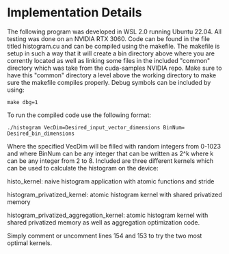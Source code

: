 # Implementation Details

The following program was developed in WSL 2.0 running Ubuntu 22.04. All testing was done on an NVIDIA RTX 3060. Code can be found in the file titled histogram.cu and can be compiled using the makefile. The makefile is setup in such a way that it will create a bin directory above where you are corrently located as well as linking some files in the included "common" directory which was take from the cuda-samples NVIDIA repo. Make sure to have this "common" directory a level above the working directory to make sure the makefile compiles properly. Debug symbols can be included by using: 

```
make dbg=1
```

To run the compiled code use the following format:

```
./histogram VecDim=Desired_input_vector_dimensions BinNum= Desired_bin_dimensions
```

Where the specified VecDim will be filled with random integers from 0-1023 and where BinNum can be any integer that can be written as 2^k where k can be any integer from 2 to 8. Included are three different kernels which can be used to calculate the histogram on the device:

histo_kernel: naive histogram application with atomic functions and stride

histogram_privatized_kernel: atomic histogram kernel with shared privatized memory

histogram_privatized_aggregation_kernel: atomic histogram kernel with shared privatized memory as well as aggregation optimization code. 

Simply comment or uncomment lines 154 and 153 to try the two most optimal kernels.